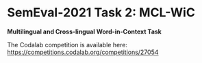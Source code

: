 # SemEval-2021 Task 2: MCL-WiC
<b>Multilingual and Cross-lingual Word-in-Context Task</b>

The Codalab competition is available here: https://competitions.codalab.org/competitions/27054
